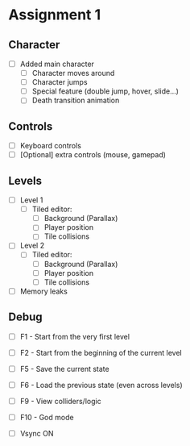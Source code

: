 # Assignment 1

## Character

- [ ] Added main character
  - [ ] Character moves around
  - [ ] Character jumps
  - [ ] Special feature (double jump, hover, slide...)
  - [ ] Death transition animation

## Controls

- [ ] Keyboard controls
- [ ] [Optional] extra controls (mouse, gamepad)
  
## Levels

- [ ] Level 1
  - [ ] Tiled editor:
    - [ ] Background (Parallax)
    - [ ] Player position
	- [ ] Tile collisions
- [ ] Level 2
  - [ ] Tiled editor:
    - [ ] Background (Parallax)
    - [ ] Player position
	- [ ] Tile collisions
- [ ] Memory leaks  

## Debug

- [ ] F1 - Start from the very first level
- [ ] F2 - Start from the beginning of the current level
- [ ] F5 - Save the current state
- [ ] F6 - Load the previous state (even across levels)
- [ ] F9 - View colliders/logic
- [ ] F10 - God mode

- [ ] Vsync ON